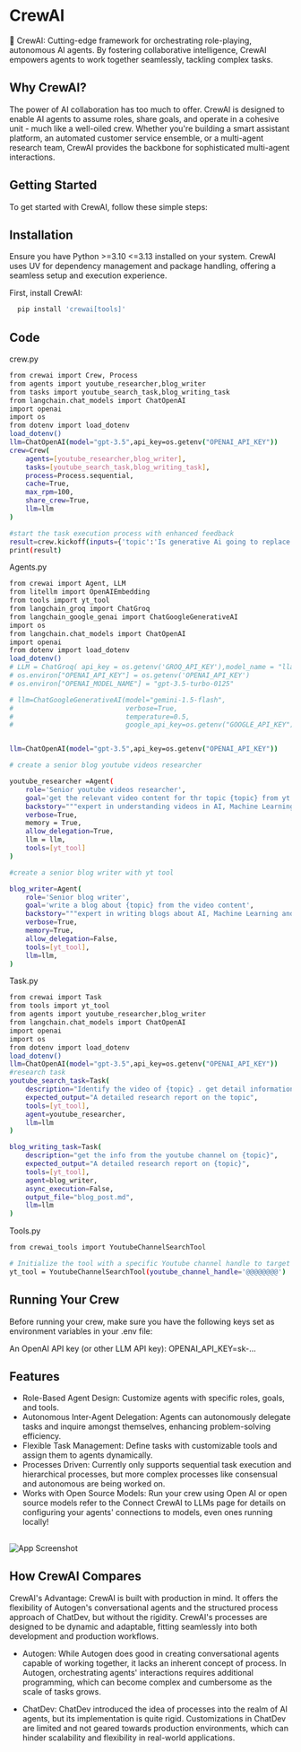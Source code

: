 
# CrewAI

🤖 CrewAI: Cutting-edge framework for orchestrating role-playing, autonomous AI agents. By fostering collaborative intelligence, CrewAI empowers agents to work together seamlessly, tackling complex tasks.

## Why CrewAI?

The power of AI collaboration has too much to offer. CrewAI is designed to enable AI agents to assume roles, share goals, and operate in a cohesive unit - much like a well-oiled crew. Whether you're building a smart assistant platform, an automated customer service ensemble, or a multi-agent research team, CrewAI provides the backbone for sophisticated multi-agent interactions.
## Getting Started
To get started with CrewAI, follow these simple steps:


## Installation

Ensure you have Python >=3.10 <=3.13 installed on your system. CrewAI uses UV for dependency management and package handling, offering a seamless setup and execution experience.

First, install CrewAI:

```bash
  pip install 'crewai[tools]'
```
    
## Code

crew.py

```bash
from crewai import Crew, Process
from agents import youtube_researcher,blog_writer
from tasks import youtube_search_task,blog_writing_task
from langchain.chat_models import ChatOpenAI
import openai
import os 
from dotenv import load_dotenv
load_dotenv()
llm=ChatOpenAI(model="gpt-3.5",api_key=os.getenv("OPENAI_API_KEY"))
crew=Crew(
    agents=[youtube_researcher,blog_writer],
    tasks=[youtube_search_task,blog_writing_task],
    process=Process.sequential,
    cache=True,
    max_rpm=100,
    share_crew=True,
    llm=llm
)

#start the task execution process with enhanced feedback
result=crew.kickoff(inputs={'topic':'Is generative Ai going to replace human?'})
print(result)
```

Agents.py

```bash
from crewai import Agent, LLM
from litellm import OpenAIEmbedding
from tools import yt_tool
from langchain_groq import ChatGroq
from langchain_google_genai import ChatGoogleGenerativeAI
import os
from langchain.chat_models import ChatOpenAI
import openai
from dotenv import load_dotenv
load_dotenv()
# LLM = ChatGroq( api_key = os.getenv('GROQ_API_KEY'),model_name = "llama3-8b-8192")
# os.environ["OPENAI_API_KEY"] = os.getenv('OPENAI_API_KEY')
# os.environ["OPENAI_MODEL_NAME"] = "gpt-3.5-turbo-0125"

# llm=ChatGoogleGenerativeAI(model="gemini-1.5-flash",
#                            verbose=True,
#                            temperature=0.5,
#                            google_api_key=os.getenv("GOOGLE_API_KEY"))


llm=ChatOpenAI(model="gpt-3.5",api_key=os.getenv("OPENAI_API_KEY"))

# create a senior blog youtube videos researcher

youtube_researcher =Agent(
    role='Senior youtube videos researcher',
    goal='get the relevant video content for thr topic {topic} from yt channel',
    backstory="""expert in understanding videos in AI, Machine Learning and Data science""",
    verbose=True,
    memory = True,
    allow_delegation=True,
    llm = llm,
    tools=[yt_tool]
)

#create a senior blog writer with yt tool

blog_writer=Agent(
    role='Senior blog writer',
    goal='write a blog about {topic} from the video content',
    backstory="""expert in writing blogs about AI, Machine Learning and Data science""",
    verbose=True,
    memory=True,
    allow_delegation=False,
    tools=[yt_tool],
    llm=llm,
)
```

Task.py

```bash
from crewai import Task
from tools import yt_tool
from agents import youtube_researcher,blog_writer
from langchain.chat_models import ChatOpenAI
import openai
import os
from dotenv import load_dotenv
load_dotenv()
llm=ChatOpenAI(model="gpt-3.5",api_key=os.getenv("OPENAI_API_KEY"))
#research task
youtube_search_task=Task(
    description="Identify the video of {topic} . get detail information about the video",
    expected_output="A detailed research report on the topic",
    tools=[yt_tool],
    agent=youtube_researcher,
    llm=llm
)

blog_writing_task=Task(
    description="get the info from the youtube channel on {topic}",
    expected_output="A detailed research report on {topic}",
    tools=[yt_tool],
    agent=blog_writer,
    async_execution=False,
    output_file="blog_post.md",
    llm=llm
)
```

Tools.py

```bash
from crewai_tools import YoutubeChannelSearchTool

# Initialize the tool with a specific Youtube channel handle to target your search
yt_tool = YoutubeChannelSearchTool(youtube_channel_handle='@@@@@@@@')
```


##  Running Your Crew
Before running your crew, make sure you have the following keys set as environment variables in your .env file:

An OpenAI API key (or other LLM API key): OPENAI_API_KEY=sk-...

## Features

- Role-Based Agent Design: Customize agents with specific roles, goals, and tools.
- Autonomous Inter-Agent Delegation: Agents can autonomously delegate tasks and inquire amongst themselves, enhancing problem-solving efficiency.
- Flexible Task Management: Define tasks with customizable tools and assign them to agents dynamically.
- Processes Driven: Currently only supports sequential task execution and hierarchical processes, but more complex processes like consensual and autonomous are being worked on.
- Works with Open Source Models: Run your crew using Open AI or open source models refer to the Connect CrewAI to LLMs page for details on configuring your agents' connections to models, even ones running locally!


## 

![App Screenshot](https://github.com/crewAIInc/crewAI/blob/main/docs/crewAI-mindmap.png?raw=true)


## How CrewAI Compares

CrewAI's Advantage: CrewAI is built with production in mind. It offers the flexibility of Autogen's conversational agents and the structured process approach of ChatDev, but without the rigidity. CrewAI's processes are designed to be dynamic and adaptable, fitting seamlessly into both development and production workflows.

- Autogen: While Autogen does good in creating conversational agents capable of working together, it lacks an inherent concept of process. In Autogen, orchestrating agents' interactions requires additional programming, which can become complex and cumbersome as the scale of tasks grows.

- ChatDev: ChatDev introduced the idea of processes into the realm of AI agents, but its implementation is quite rigid. Customizations in ChatDev are limited and not geared towards production environments, which can hinder scalability and flexibility in real-world applications.